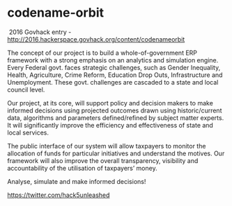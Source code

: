 ﻿# codename-orbit
﻿ 2016 Govhack entry - http://2016.hackerspace.govhack.org/content/codenameorbit


The concept of our project is to build a whole-of-government ERP framework with a strong emphasis on an analytics and simulation engine. Every Federal govt. faces strategic challenges, such as Gender Inequality, Health, Agriculture, Crime Reform, Education Drop Outs, Infrastructure and Unemployment. These govt. challenges are cascaded to a state and local council level.

Our project, at its core, will support policy and decision makers to make informed decisions using projected outcomes drawn using historic/current data, algorithms and parameters defined/refined by subject matter experts. It will significantly improve the efficiency and effectiveness of state and local services.

The public interface of our system will allow taxpayers to monitor the allocation of funds for particular initiatives and understand the motives. Our framework will also improve the overall transparency, visibility and accountability of the utilisation of taxpayers’ money.

Analyse, simulate and make informed decisions!

https://twitter.com/hack5unleashed
